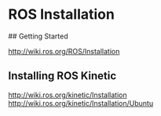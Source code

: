 # ROS Installation

## Getting Started

http://wiki.ros.org/ROS/Installation

## Installing ROS Kinetic

http://wiki.ros.org/kinetic/Installation
http://wiki.ros.org/kinetic/Installation/Ubuntu
